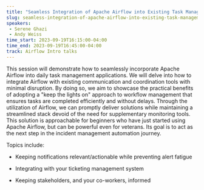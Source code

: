 ```yaml
---
title: "Seamless Integration of Apache Airflow into Existing Task Management Workflows"
slug: seamless-integration-of-apache-airflow-into-existing-task-management-workflows
speakers:
 - Serene Ghazi
 - Andy Weiss
time_start: 2023-09-19T16:15:00-04:00
time_end: 2023-09-19T16:45:00-04:00
track: Airflow Intro talks
---
```


This session will demonstrate how to seamlessly incorporate Apache Airflow into daily task management applications. We will delve into how to integrate Airflow with existing communication and coordination tools with minimal disruption. By doing so, we aim to showcase the practical benefits of adopting a "keep the lights on" approach to workflow management that ensures tasks are completed efficiently and without delays. Through the utilization of Airflow, we can promptly deliver solutions while maintaining a streamlined stack devoid of the need for supplementary monitoring tools. This solution is approachable for beginners who have just started using Apache Airflow, but can be powerful even for veterans. Its goal is to act as the next step in the incident management automation journey.
 
 
 
 Topics include:
 
 - Keeping notifications relevant/actionable while preventing alert fatigue
 
 - Integrating with your ticketing management system
 
 - Keeping stakeholders, and your co-workers, informed
